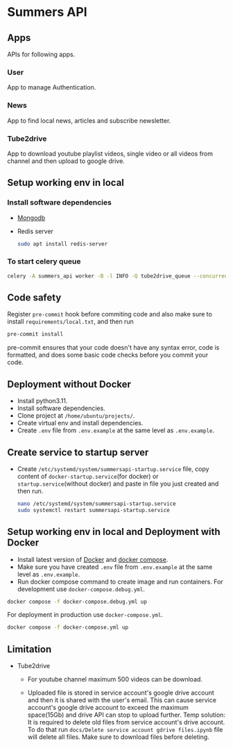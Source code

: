 # Summers API

## Apps

APIs for following apps.

### User

App to manage Authentication.

### News

App to find local news, articles and subscribe newsletter.

### Tube2drive

App to download youtube playlist videos, single video or all videos from channel
and then upload to google drive.

## Setup working env in local

### Install software dependencies

- [Mongodb](https://www.mongodb.com/try/download/community)
- Redis server

    ```sh
    sudo apt install redis-server
    ```

### To start celery queue

```sh
celery -A summers_api worker -B -l INFO -Q tube2drive_queue --concurrency=1
```

## Code safety

Register `pre-commit` hook before commiting code and also
make sure to install `requirements/local.txt`, and then run

```sh
pre-commit install
```

pre-commit ensures that your code doesn't have any syntax error,
code is formatted, and does some basic code checks before
you commit your code.

## Deployment without Docker

- Install python3.11.
- Install software dependencies.
- Clone project at `/home/ubuntu/projects/`.
- Create virtual env and install dependencies.
- Create `.env` file from `.env.example` at the same level as `.env.example`.

## Create service to startup server

- Create `/etc/systemd/system/summersapi-startup.service` file, copy
content of `docker-startup.service`(for docker) or
`startup.service`(without docker) and paste in file
you just created and then run.

    ```sh
    nano /etc/systemd/system/summersapi-startup.service
    sudo systemctl restart summersapi-startup.service
    ```

## Setup working env in local and Deployment with Docker

- Install latest version of [Docker](https://docs.docker.com/engine/install/ubuntu/)
and [docker compose](https://docs.docker.com/compose/install/linux/).
- Make sure you have created `.env` file from `.env.example`
at the same level as `.env.example`.
- Run docker compose command to create image and run containers.
For development use `docker-compose.debug.yml`.

```sh
docker compose -f docker-compose.debug.yml up
```

For deployment in production use `docker-compose.yml`.

```sh
docker compose -f docker-compose.yml up
```

## Limitation

- Tube2drive
  - For youtube channel maximum 500 videos can be download.

  - Uploaded file is stored in service account's google drive account
    and then it is shared with the user's email. This can cause service account's
    google drive account to exceed the maximum space(15Gb) and drive API can stop
    to upload further.
    Temp solution: It is required to delete old files from service account's
    drive account. To do that run `docs/Delete service account gdrive files.ipynb`
    file will delete all files. Make sure to download files before deleting.
